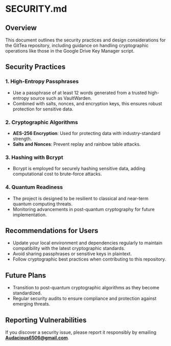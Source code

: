 # SECURITY.md

## Overview
This document outlines the security practices and design considerations for the GitTea repository, including guidance on handling cryptographic operations like those in the Google Drive Key Manager script.

## Security Practices

### 1. High-Entropy Passphrases
- Use a passphrase of at least 12 words generated from a trusted high-entropy source such as VaultWarden.
- Combined with salts, nonces, and encryption keys, this ensures robust protection for sensitive data.

### 2. Cryptographic Algorithms
- **AES-256 Encryption**: Used for protecting data with industry-standard strength.
- **Salts and Nonces**: Prevent replay and rainbow table attacks.

### 3. Hashing with Bcrypt
- Bcrypt is employed for securely hashing sensitive data, adding computational cost to brute-force attacks.

### 4. Quantum Readiness
- The project is designed to be resilient to classical and near-term quantum computing threats.
- Monitoring advancements in post-quantum cryptography for future implementation.

## Recommendations for Users
- Update your local environment and dependencies regularly to maintain compatibility with the latest cryptographic standards.
- Avoid sharing passphrases or sensitive keys in plaintext.
- Follow cryptographic best practices when contributing to this repository.

## Future Plans
- Transition to post-quantum cryptographic algorithms as they become standardized.
- Regular security audits to ensure compliance and protection against emerging threats.

## Reporting Vulnerabilities
If you discover a security issue, please report it responsibly by emailing **[Audacious6506@gmail.com](mailto:Audacious6506@gmail.com)**.


